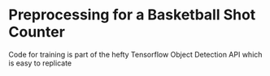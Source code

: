 # Preprocessing for a Basketball Shot Counter

Code for training is part of the hefty Tensorflow Object Detection API which is easy to replicate
